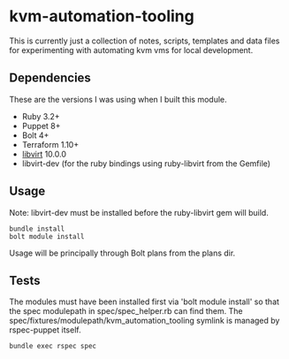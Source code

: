 # kvm-automation-tooling

This is currently just a collection of notes, scripts, templates and data files for experimenting with automating kvm vms for local development.

## Dependencies

These are the versions I was using when I built this module.

* Ruby 3.2+
* Puppet 8+
* Bolt 4+
* Terraform 1.10+
* [libvirt](https://libvirt.org/) 10.0.0
* libvirt-dev (for the ruby bindings using ruby-libvirt from the Gemfile)

## Usage

Note: libvirt-dev must be installed before the ruby-libvirt gem will build.

```
bundle install
bolt module install
```

Usage will be principally through Bolt plans from the plans dir.

## Tests

The modules must have been installed first via 'bolt module install' so that
the spec modulepath in spec/spec_helper.rb can find them. The
spec/fixtures/modulepath/kvm_automation_tooling symlink is managed by
rspec-puppet itself.

```
bundle exec rspec spec
```
